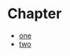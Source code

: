 # Chapter

 - [one](demo/chapter/one.md)
 - [two](demo/chapter/two.md)

<!--stackedit_data:
eyJoaXN0b3J5IjpbNTg2OTMwMDBdfQ==
-->